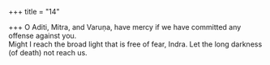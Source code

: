 +++
title = "14"

+++
 O Aditi, Mitra, and Varuṇa, have mercy if we have committed any  offense against you.  
Might I reach the broad light that is free of fear, Indra. Let the long  darkness (of death) not reach us.  